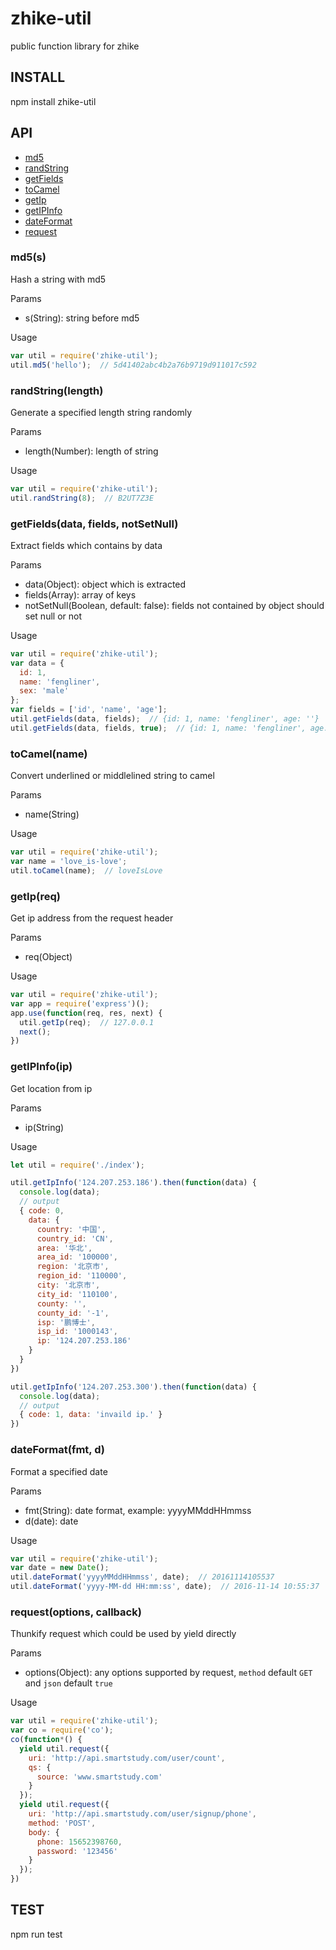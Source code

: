 # zhike-util

public function library for zhike

## INSTALL

  npm install zhike-util

## API

+ [md5](#jumpMd5)
+ [randString](#jumpRandString)
+ [getFields](#jumpGetFields)
+ [toCamel](#jumpToCamel)
+ [getIp](#jumpGetIp)
+ [getIPInfo](#jumpGetIPInfo)
+ [dateFormat](#jumpDateFormat)
+ [request](#jumpRequest)

### md5(s)
<span id='jumpMd5'></span>
Hash a string with md5

Params

+ s(String): string before md5

Usage

```js
var util = require('zhike-util');
util.md5('hello');  // 5d41402abc4b2a76b9719d911017c592
```

### randString(length)
<span id='jumpRandString'></span>
Generate a specified length string randomly

Params

+ length(Number): length of string

Usage

```js
var util = require('zhike-util');
util.randString(8);  // B2UT7Z3E
```

### getFields(data, fields, notSetNull)
<span id='jumpGetFields'></span>
Extract fields which contains by data

Params

+ data(Object): object which is extracted
+ fields(Array): array of keys
+ notSetNull(Boolean, default: false): fields not contained by object should set null or not

Usage

```js
var util = require('zhike-util');
var data = {
  id: 1,
  name: 'fengliner',
  sex: 'male'
};
var fields = ['id', 'name', 'age'];
util.getFields(data, fields);  // {id: 1, name: 'fengliner', age: ''}
util.getFields(data, fields, true);  // {id: 1, name: 'fengliner', age: undefined}
```

### toCamel(name)
<span id='jumpToCamel'></span>
Convert underlined or middlelined string to camel

Params

+ name(String)

Usage

```js
var util = require('zhike-util');
var name = 'love_is-love';
util.toCamel(name);  // loveIsLove
```

### getIp(req)
<span id='jumpGetIp'></span>
Get ip address from the request header

Params

+ req(Object)

Usage

```js
var util = require('zhike-util');
var app = require('express')();
app.use(function(req, res, next) {
  util.getIp(req);  // 127.0.0.1
  next();
})
```

### getIPInfo(ip)
<span id='jumpGetLocationFromIP'></span>
Get location from ip

Params

+ ip(String)

Usage

```js
let util = require('./index');

util.getIpInfo('124.207.253.186').then(function(data) {
  console.log(data);
  // output
  { code: 0,
    data: { 
      country: '中国',
      country_id: 'CN',
      area: '华北',
      area_id: '100000',
      region: '北京市',
      region_id: '110000',
      city: '北京市',
      city_id: '110100',
      county: '',
      county_id: '-1',
      isp: '鹏博士',
      isp_id: '1000143',
      ip: '124.207.253.186' 
    } 
  }
})

util.getIpInfo('124.207.253.300').then(function(data) {
  console.log(data);
  // output
  { code: 1, data: 'invaild ip.' }
})

```

### dateFormat(fmt, d)
<span id='jumpDateFormat'></span>
Format a specified date

Params

+ fmt(String): date format, example: yyyyMMddHHmmss
+ d(date): date

Usage

```js
var util = require('zhike-util');
var date = new Date();
util.dateFormat('yyyyMMddHHmmss', date);  // 20161114105537
util.dateFormat('yyyy-MM-dd HH:mm:ss', date);  // 2016-11-14 10:55:37
```

### request(options, callback)
<span id='jumpRequest'></span>
Thunkify request which could be used by yield directly

Params

+ options(Object): any options supported by request, `method` default `GET` and `json` default `true`

Usage

```js
var util = require('zhike-util');
var co = require('co');
co(function*() {
  yield util.request({
    uri: 'http://api.smartstudy.com/user/count',
    qs: {
      source: 'www.smartstudy.com'
    }
  });
  yield util.request({
    uri: 'http://api.smartstudy.com/user/signup/phone',
    method: 'POST',
    body: {
      phone: 15652398760,
      password: '123456'
    }
  });
})
```

## TEST

  npm run test
